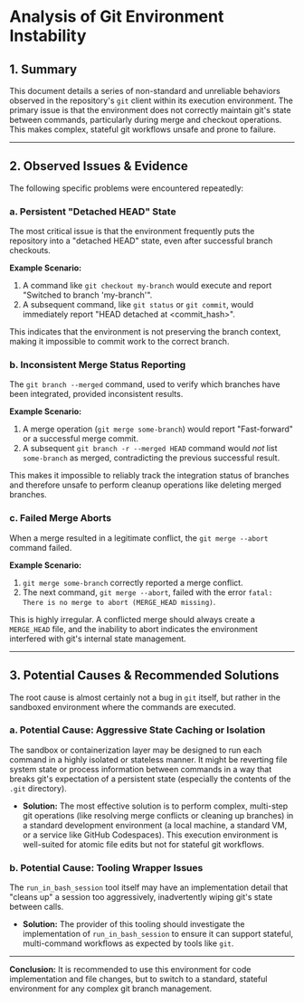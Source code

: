# Analysis of Git Environment Instability

## 1. Summary

This document details a series of non-standard and unreliable behaviors observed in the repository's `git` client within its execution environment. The primary issue is that the environment does not correctly maintain git's state between commands, particularly during merge and checkout operations. This makes complex, stateful git workflows unsafe and prone to failure.

---

## 2. Observed Issues & Evidence

The following specific problems were encountered repeatedly:

### a. Persistent "Detached HEAD" State

The most critical issue is that the environment frequently puts the repository into a "detached HEAD" state, even after successful branch checkouts.

**Example Scenario:**
1.  A command like `git checkout my-branch` would execute and report "Switched to branch 'my-branch'".
2.  A subsequent command, like `git status` or `git commit`, would immediately report "HEAD detached at <commit_hash>".

This indicates that the environment is not preserving the branch context, making it impossible to commit work to the correct branch.

### b. Inconsistent Merge Status Reporting

The `git branch --merged` command, used to verify which branches have been integrated, provided inconsistent results.

**Example Scenario:**
1.  A merge operation (`git merge some-branch`) would report "Fast-forward" or a successful merge commit.
2.  A subsequent `git branch -r --merged HEAD` command would *not* list `some-branch` as merged, contradicting the previous successful result.

This makes it impossible to reliably track the integration status of branches and therefore unsafe to perform cleanup operations like deleting merged branches.

### c. Failed Merge Aborts

When a merge resulted in a legitimate conflict, the `git merge --abort` command failed.

**Example Scenario:**
1.  `git merge some-branch` correctly reported a merge conflict.
2.  The next command, `git merge --abort`, failed with the error `fatal: There is no merge to abort (MERGE_HEAD missing)`.

This is highly irregular. A conflicted merge should always create a `MERGE_HEAD` file, and the inability to abort indicates the environment interfered with git's internal state management.

---

## 3. Potential Causes & Recommended Solutions

The root cause is almost certainly not a bug in `git` itself, but rather in the sandboxed environment where the commands are executed.

### a. Potential Cause: Aggressive State Caching or Isolation

The sandbox or containerization layer may be designed to run each command in a highly isolated or stateless manner. It might be reverting file system state or process information between commands in a way that breaks git's expectation of a persistent state (especially the contents of the `.git` directory).

*   **Solution:** The most effective solution is to perform complex, multi-step git operations (like resolving merge conflicts or cleaning up branches) in a standard development environment (a local machine, a standard VM, or a service like GitHub Codespaces). This execution environment is well-suited for atomic file edits but not for stateful git workflows.

### b. Potential Cause: Tooling Wrapper Issues

The `run_in_bash_session` tool itself may have an implementation detail that "cleans up" a session too aggressively, inadvertently wiping git's state between calls.

*   **Solution:** The provider of this tooling should investigate the implementation of `run_in_bash_session` to ensure it can support stateful, multi-command workflows as expected by tools like `git`.

---

**Conclusion:** It is recommended to use this environment for code implementation and file changes, but to switch to a standard, stateful environment for any complex git branch management.
